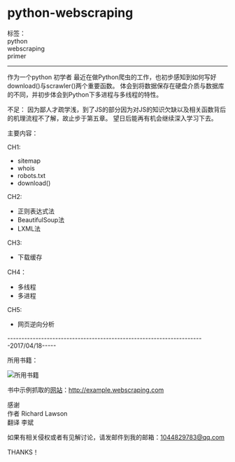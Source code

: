 # python-webscraping

标签：  
python  
webscraping  
primer 

---

作为一个python 初学者
最近在做Python爬虫的工作，也初步感知到如何写好download()与scrawler()两个重要函数。
体会到将数据保存在硬盘介质与数据库的不同，并初步体会到Python下多进程与多线程的特性。

不足：
因为鄙人才疏学浅，到了JS的部分因为对JS的知识欠缺以及相关函数背后的机理流程不了解，故止步于第五章。
望日后能再有机会继续深入学习下去。

主要内容：

CH1:
* sitemap
* whois
* robots.txt
* download()

CH2:
* 正则表达式法
* BeautifulSoup法
* LXML法

CH3:
* 下载缓存

CH4：
* 多线程
* 多进程

CH5:
* 网页逆向分析


----------------------------------------------------------------------2017/04/18-----

所用书籍：

 ![所用书籍](https://timgsa.baidu.com/timg?image&quality=80&size=b9999_10000&sec=1492536090164&di=15913815508ad7265af274117b6590ea&imgtype=0&src=http%3A%2F%2Fimages.bookdao.com%2Fbk%2F082616%2F1%2F0ef147c3-71bd-4fa2-8270-1f28d451e5c0.jpg)
 
 书中示例抓取的[网站](http://example.webscraping.com)：http://example.webscraping.com
 
 感谢  
 作者 Richard Lawson  
 翻译 李斌
   
 如果有相关侵权或者有见解讨论，请发邮件到我的邮箱：1044829783@qq.com
 
 THANKS！
